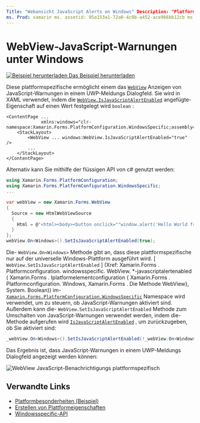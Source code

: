 ```yaml
---
Title: "Webansicht JavaScript Alerts on Windows" Description: "Platform-Besonderheiten ermöglicht Ihnen die Nutzung von Funktionen, die nur auf einer bestimmten Plattform verfügbar sind, ohne dass benutzerdefinierte Renderer oder Effekte implementiert werden. In diesem Artikel wird erläutert, wie Sie die Windows-plattformspezifische Funktion verwenden, mit der eine WebView JavaScript-Warnungen in einem UWP-Meldungs Dialogfeld anzeigen kann.
ms. Prod: xamarin ms. assetid: 95a153a1-72a0-4c0b-a452-ace966bb12cb ms. Technology: xamarin-Forms Author: davidbritch ms. Author: dabritch ms. Date: 10/24/2018 NO-LOC: [ Xamarin.Forms , Xamarin.Essentials ]
---
```


# <a name="webview-javascript-alerts-on-windows"></a>WebView-JavaScript-Warnungen unter Windows

[![Beispiel herunterladen](~/media/shared/download.png) Das Beispiel herunterladen](https://docs.microsoft.com/samples/xamarin/xamarin-forms-samples/userinterface-platformspecifics)

Diese plattformspezifische ermöglicht einem das [`WebView`](xref:Xamarin.Forms.WebView) Anzeigen von JavaScript-Warnungen in einem UWP-Meldungs Dialogfeld. Sie wird in XAML verwendet, indem die [`WebView.IsJavaScriptAlertEnabled`](xref:Xamarin.Forms.PlatformConfiguration.WindowsSpecific.WebView.IsJavaScriptAlertEnabledProperty) angefügte-Eigenschaft auf einen Wert festgelegt wird `boolean` :

```xaml
<ContentPage ...
             xmlns:windows="clr-namespace:Xamarin.Forms.PlatformConfiguration.WindowsSpecific;assembly=Xamarin.Forms.Core">
    <StackLayout>
        <WebView ... windows:WebView.IsJavaScriptAlertEnabled="true" />
        ...
    </StackLayout>
</ContentPage>
```

Alternativ kann Sie mithilfe der flüssigen API von c# genutzt werden:

```csharp
using Xamarin.Forms.PlatformConfiguration;
using Xamarin.Forms.PlatformConfiguration.WindowsSpecific;
...

var webView = new Xamarin.Forms.WebView
{
  Source = new HtmlWebViewSource
  {
    Html = @"<html><body><button onclick=""window.alert('Hello World from JavaScript');"">Click Me</button></body></html>"
  }
};
webView.On<Windows>().SetIsJavaScriptAlertEnabled(true);
```

Die- `WebView.On<Windows>` Methode gibt an, dass diese plattformspezifische nur auf der universelle Windows-Plattform ausgeführt wird. [ `WebView.SetIsJavaScriptAlertEnabled` ] (Xref: Xamarin.Forms . Platformconfiguration. windowsspecific. WebView. *-javascriptalertenabled ( Xamarin.Forms . Iplatformelementconfiguration { Xamarin.Forms . Platformconfiguration. Windows, Xamarin.Forms . Die Methode WebView}, System. Boolean)) im- [`Xamarin.Forms.PlatformConfiguration.WindowsSpecific`](xref:Xamarin.Forms.PlatformConfiguration.WindowsSpecific) Namespace wird verwendet, um zu steuern, ob JavaScript-Warnungen aktiviert sind. Außerdem kann die- `WebView.SetIsJavaScriptAlertEnabled` Methode zum Umschalten von JavaScript-Warnungen verwendet werden, indem die-Methode aufgerufen wird [`IsJavaScriptAlertEnabled`](xref:Xamarin.Forms.PlatformConfiguration.WindowsSpecific.WebView.IsJavaScriptAlertEnabled*) , um zurückzugeben, ob Sie aktiviert sind:

```csharp
_webView.On<Windows>().SetIsJavaScriptAlertEnabled(!_webView.On<Windows>().IsJavaScriptAlertEnabled());
```

Das Ergebnis ist, dass JavaScript-Warnungen in einem UWP-Meldungs Dialogfeld angezeigt werden können:

![WebView JavaScript-Benachrichtigungs plattformspezifisch](webview-javascript-alert-images/webview-javascript-alert.png "WebView JavaScript-Benachrichtigungs plattformspezifisch")

## <a name="related-links"></a>Verwandte Links

- [Platformbesonderheiten (Beispiel)](https://docs.microsoft.com/samples/xamarin/xamarin-forms-samples/userinterface-platformspecifics)
- [Erstellen von Plattformeigenschaften](~/xamarin-forms/platform/platform-specifics/index.md#creating-platform-specifics)
- [Windowsspecific-API](xref:Xamarin.Forms.PlatformConfiguration.WindowsSpecific)
